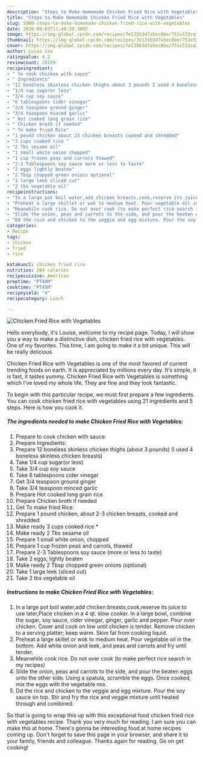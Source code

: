```yaml
---
description: "Steps to Make Homemade Chicken Fried Rice with Vegetables"
title: "Steps to Make Homemade Chicken Fried Rice with Vegetables"
slug: 5960-steps-to-make-homemade-chicken-fried-rice-with-vegetables
date: 2020-08-03T11:40:20.300Z
image: https://img-global.cpcdn.com/recipes/7e135b3d7a5ec8be/751x532cq70/chicken-fried-rice-with-vegetables-recipe-main-photo.jpg
thumbnail: https://img-global.cpcdn.com/recipes/7e135b3d7a5ec8be/751x532cq70/chicken-fried-rice-with-vegetables-recipe-main-photo.jpg
cover: https://img-global.cpcdn.com/recipes/7e135b3d7a5ec8be/751x532cq70/chicken-fried-rice-with-vegetables-recipe-main-photo.jpg
author: Lucas Cox
ratingvalue: 4.2
reviewcount: 28229
recipeingredient:
- " to cook chicken with sauce"
- " Ingredients"
- "12 boneless skinless chicken thighs about 3 pounds I used 4 boneless skinless chicken breasts"
- "1/4 cup sugaror less"
- "3/4 cup soy sauce"
- "6 tablespoons cider vinegar"
- "3/4 teaspoon ground ginger"
- "3/4 teaspoon minced garlic"
- " Hot cooked long grain rice"
- " Chicken broth if needed"
- " To make fried Rice"
- "1 pound chicken about 23 chicken breasts cooked and shredded"
- "3 cups cooked rice "
- "2 Tbs sesame oil"
- "1 small white onion chopped"
- "1 cup frozen peas and carrots thawed"
- "2-3 Tablespoons soy sauce more or less to taste"
- "2 eggs lightly beaten"
- "2 Tbsp chopped green onions optional"
- "1 large leek sliced cut"
- "2 tbs vegetable oil"
recipeinstructions:
- "In a large pot boil water,add chicken breasts,cook,reserve its juice to use later,Place chicken in a 4 qt. slow cooker. In a large bowl, combine the sugar, soy sauce, cider vinegar, ginger, garlic and pepper. Pour over chicken. Cover and cook on low until chicken is tender. Remove chicken to a serving platter; keep warm. Skim fat from cooking liquid."
- "Preheat a large skillet or wok to medium heat. Pour vegetable oil in the bottom. Add white onion and leek, and peas and carrots and fry until tender."
- "Meanwhile cook rice. Do not over cook (to make perfect rice search in my recipes)"
- "Slide the onion, peas and carrots to the side, and pour the beaten eggs onto the other side. Using a spatula, scramble the eggs. Once cooked, mix the eggs with the vegetable mix."
- "Dd the rice and chicken to the veggie and egg mixture. Pour the soy sauce on top. Stir and fry the rice and veggie mixture until heated through and combined."
categories:
- Recipe
tags:
- chicken
- fried
- rice

katakunci: chicken fried rice 
nutrition: 264 calories
recipecuisine: American
preptime: "PT40M"
cooktime: "PT45M"
recipeyield: "4"
recipecategory: Lunch

---
```



![Chicken Fried Rice with Vegetables](https://img-global.cpcdn.com/recipes/7e135b3d7a5ec8be/751x532cq70/chicken-fried-rice-with-vegetables-recipe-main-photo.jpg)

Hello everybody, it's Louise, welcome to my recipe page. Today, I will show you a way to make a distinctive dish, chicken fried rice with vegetables. One of my favorites. This time, I am going to make it a bit unique. This will be really delicious.

Chicken Fried Rice with Vegetables is one of the most favored of current trending foods on earth. It is appreciated by millions every day. It's simple, it is fast, it tastes yummy. Chicken Fried Rice with Vegetables is something which I've loved my whole life. They are fine and they look fantastic.




To begin with this particular recipe, we must first prepare a few ingredients. You can cook chicken fried rice with vegetables using 21 ingredients and 5 steps. Here is how you cook it.

<!--inarticleads1-->

##### The ingredients needed to make Chicken Fried Rice with Vegetables:

1. Prepare  to cook chicken with sauce:
1. Prepare  Ingredients:
1. Prepare 12 boneless skinless chicken thighs (about 3 pounds) (I used 4 boneless skinless chicken breasts)
1. Take 1/4 cup sugar(or less)
1. Take 3/4 cup soy sauce
1. Take 6 tablespoons cider vinegar
1. Get 3/4 teaspoon ground ginger
1. Take 3/4 teaspoon minced garlic
1. Prepare  Hot cooked long grain rice
1. Prepare  Chicken broth if needed
1. Get  To make fried Rice:
1. Prepare 1 pound chicken, about 2-3 chicken breasts, cooked and shredded
1. Make ready 3 cups cooked rice *
1. Make ready 2 Tbs sesame oil
1. Prepare 1 small white onion, chopped
1. Prepare 1 cup frozen peas and carrots, thawed
1. Prepare 2-3 Tablespoons soy sauce (more or less to taste)
1. Take 2 eggs, lightly beaten
1. Make ready 2 Tbsp chopped green onions (optional)
1. Take 1 large leek (sliced cut)
1. Take 2 tbs vegetable oil




<!--inarticleads2-->

##### Instructions to make Chicken Fried Rice with Vegetables:

1. In a large pot boil water,add chicken breasts,cook,reserve its juice to use later,Place chicken in a 4 qt. slow cooker. In a large bowl, combine the sugar, soy sauce, cider vinegar, ginger, garlic and pepper. Pour over chicken. Cover and cook on low until chicken is tender. Remove chicken to a serving platter; keep warm. Skim fat from cooking liquid.
1. Preheat a large skillet or wok to medium heat. Pour vegetable oil in the bottom. Add white onion and leek, and peas and carrots and fry until tender.
1. Meanwhile cook rice. Do not over cook (to make perfect rice search in my recipes)
1. Slide the onion, peas and carrots to the side, and pour the beaten eggs onto the other side. Using a spatula, scramble the eggs. Once cooked, mix the eggs with the vegetable mix.
1. Dd the rice and chicken to the veggie and egg mixture. Pour the soy sauce on top. Stir and fry the rice and veggie mixture until heated through and combined.




So that is going to wrap this up with this exceptional food chicken fried rice with vegetables recipe. Thank you very much for reading. I am sure you can make this at home. There's gonna be interesting food at home recipes coming up. Don't forget to save this page in your browser, and share it to your family, friends and colleague. Thanks again for reading. Go on get cooking!
